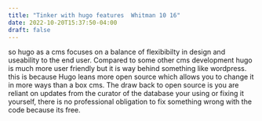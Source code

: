 ```yaml
---
title: "Tinker with hugo features  Whitman 10 16"
date: 2022-10-20T15:37:50-04:00
draft: false
---
```


so hugo as a cms focuses on a balance of flexibibilty in design and useability to the end user. Compared to some other cms development hugo is much more user friendly but it is way behind something like wordpress. this is because Hugo leans more open source which allows you to change it in more ways than a box cms. The draw back to open source is you are reliant on updates from the curator of the database your using or fixing it yourself, there is no professional obligation to fix something wrong with the code because its free. 